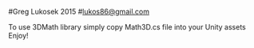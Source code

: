 #Greg Lukosek 2015
#lukos86@gmail.com

To use 3DMath library simply copy Math3D.cs file into your Unity assets
Enjoy!
